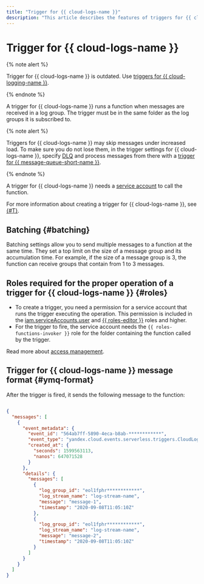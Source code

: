 ```yaml
---
title: "Trigger for {{ cloud-logs-name }}"
description: "This article describes the features of triggers for {{ cloud-logs-name }}."
---
```


# Trigger for {{ cloud-logs-name }}

{% note alert %}

Trigger for {{ cloud-logs-name }} is outdated. Use [triggers for {{ cloud-logging-name }}](./cloud-logging-trigger.md).

{% endnote %}

A trigger for {{ cloud-logs-name }} runs a function when messages are received in a log group. The trigger must be in the same folder as the log groups it is subscribed to.

{% note alert %}

Triggers for {{ cloud-logs-name }} may skip messages under increased load. To make sure you do not lose them, in the trigger settings for {{ cloud-logs-name }}, specify [DLQ](../dlq.md) and process messages from there with a [trigger for {{ message-queue-short-name }}](ymq-trigger.md).

{% endnote %}

A trigger for {{ cloud-logs-name }} needs a [service account](../../../iam/concepts/users/service-accounts.md) to call the function.

For more information about creating a trigger for {{ cloud-logs-name }}, see [{#T}](../../operations/trigger/cloudlogs-trigger-create.md).

## Batching {#batching}

Batching settings allow you to send multiple messages to a function at the same time. They set a top limit on the size of a message group and its accumulation time. For example, if the size of a message group is 3, the function can receive groups that contain from 1 to 3 messages.

## Roles required for the proper operation of a trigger for {{ cloud-logs-name }} {#roles}

- To create a trigger, you need a permission for a service account that runs the trigger executing the operation. This permission is included in the [iam.serviceAccounts.user](../../../iam/concepts/access-control/roles.md#sa-user) and [{{ roles-editor }}](../../../iam/concepts/access-control/roles.md#editor) roles and higher.
- For the trigger to fire, the service account needs the `{{ roles-functions-invoker }}` role for the folder containing the function called by the trigger.

Read more about [access management](../../security/index.md).

## Trigger for {{ cloud-logs-name }} message format {#ymq-format}

After the trigger is fired, it sends the following message to the function:

```json

{
  "messages": [
    {
      "event_metadata": {
        "event_id": "564ab7ff-5890-4eca-b8ab-************",
        "event_type": "yandex.cloud.events.serverless.triggers.CloudLogsMessageBatch",
        "created_at": {
          "seconds": 1599563113,
          "nanos": 647071528
        }
      },
      "details": {
        "messages": [
          {
            "log_group_id": "eol1fphr************",
            "log_stream_name": "log-stream-name",
            "message": "message-1",
            "timestamp": "2020-09-08T11:05:10Z"
          },
          {
            "log_group_id": "eol1fphr************",
            "log_stream_name": "log-stream-name",
            "message": "message-2",
            "timestamp": "2020-09-08T11:05:10Z"
          }
        ]
      }
    }
  ]
}
```
